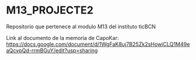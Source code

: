 # M13_PROJECTE2
Repositorio que pertenece al modulo M13 del instituto ticBCN

Link al documento de la memoria de CapoKar:
https://docs.google.com/document/d/1WgFaK8uj7B25Zk2sHowiCLQ1M49eaQcvpQd-rrmBGuY/edit?usp=sharing
